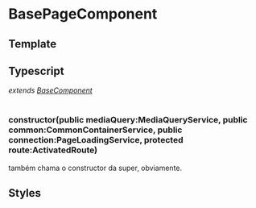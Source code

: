 # BasePageComponent

## Template

## Typescript
*extends [BaseComponent](/Docs/src/app/components/BaseComponent.md)*<br><br>

### constructor(public mediaQuery:MediaQueryService, public common:CommonContainerService, public connection:PageLoadingService, protected route:ActivatedRoute)
também chama o constructor da super, obviamente.
## Styles